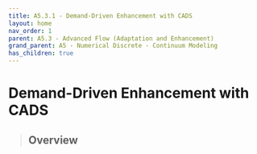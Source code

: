 ```yaml
---
title: A5.3.1 - Demand-Driven Enhancement with CADS
layout: home
nav_order: 1
parent: A5.3 - Advanced Flow (Adaptation and Enhancement)
grand_parent: A5 - Numerical Discrete - Continuum Modeling
has_children: true
---
```


<script
  src="https://cdn.mathjax.org/mathjax/latest/MathJax.js?config=TeX-AMS-MML_HTMLorMML"
  type="text/javascript">
</script>

# Demand-Driven Enhancement with CADS


> ## Overview
>
> 
